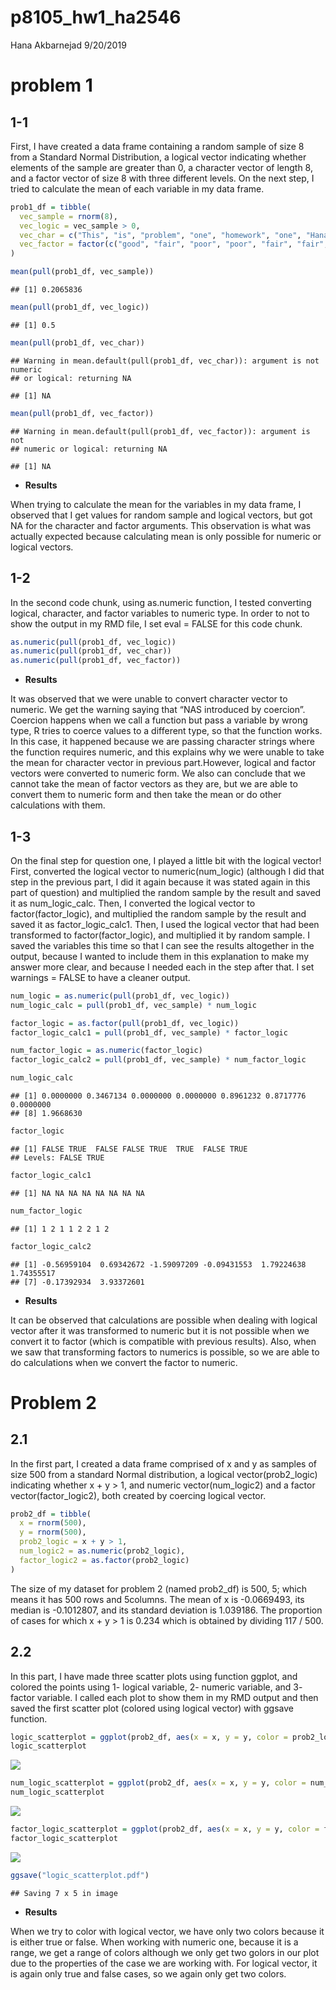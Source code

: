 p8105\_hw1\_ha2546
================
Hana Akbarnejad
9/20/2019

# problem 1

## 1-1

First, I have created a data frame containing a random sample of size 8
from a Standard Normal Distribution, a logical vector indicating whether
elements of the sample are greater than 0, a character vector of length
8, and a factor vector of size 8 with three different levels. On the
next step, I tried to calculate the mean of each variable in my data
frame.

``` r
prob1_df = tibble(
  vec_sample = rnorm(8),
  vec_logic = vec_sample > 0,
  vec_char = c("This", "is", "problem", "one", "homework", "one", "Hana", "Akbarnejad"),
  vec_factor = factor(c("good", "fair", "poor", "poor", "fair", "fair", "fair", "fair"))
)

mean(pull(prob1_df, vec_sample))
```

    ## [1] 0.2065836

``` r
mean(pull(prob1_df, vec_logic))
```

    ## [1] 0.5

``` r
mean(pull(prob1_df, vec_char))
```

    ## Warning in mean.default(pull(prob1_df, vec_char)): argument is not numeric
    ## or logical: returning NA

    ## [1] NA

``` r
mean(pull(prob1_df, vec_factor))
```

    ## Warning in mean.default(pull(prob1_df, vec_factor)): argument is not
    ## numeric or logical: returning NA

    ## [1] NA

  - **Results**

When trying to calculate the mean for the variables in my data frame, I
observed that I get values for random sample and logical vectors, but
got NA for the character and factor arguments. This observation is what
was actually expected because calculating mean is only possible for
numeric or logical vectors.

## 1-2

In the second code chunk, using as.numeric function, I tested converting
logical, character, and factor variables to numeric type. In order to
not to show the output in my RMD file, I set eval = FALSE for this code
chunk.

``` r
as.numeric(pull(prob1_df, vec_logic))
as.numeric(pull(prob1_df, vec_char))
as.numeric(pull(prob1_df, vec_factor))
```

  - **Results**

It was observed that we were unable to convert character vector to
numeric. We get the warning saying that “NAS introduced by coercion”.
Coercion happens when we call a function but pass a variable by wrong
type, R tries to coerce values to a different type, so that the function
works. In this case, it happened because we are passing character
strings where the function requires numeric, and this explains why we
were unable to take the mean for character vector in previous
part.However, logical and factor vectors were converted to numeric form.
We also can conclude that we cannot take the mean of factor vectors as
they are, but we are able to convert them to numeric form and then take
the mean or do other calculations with them.

## 1-3

On the final step for question one, I played a little bit with the
logical vector\! First, converted the logical vector to
numeric(num\_logic) (although I did that step in the previous part, I
did it again because it was stated again in this part of question) and
multiplied the random sample by the result and saved it as
num\_logic\_calc. Then, I converted the logical vector to
factor(factor\_logic), and multiplied the random sample by the result
and saved it as factor\_logic\_calc1. Then, I used the logical vector
that had been transformed to factor(factor\_logic), and multiplied it by
random sample. I saved the variables this time so that I can see the
results altogether in the output, because I wanted to include them in
this explanation to make my answer more clear, and because I needed each
in the step after that. I set warnings = FALSE to have a cleaner output.

``` r
num_logic = as.numeric(pull(prob1_df, vec_logic))
num_logic_calc = pull(prob1_df, vec_sample) * num_logic

factor_logic = as.factor(pull(prob1_df, vec_logic))
factor_logic_calc1 = pull(prob1_df, vec_sample) * factor_logic

num_factor_logic = as.numeric(factor_logic)
factor_logic_calc2 = pull(prob1_df, vec_sample) * num_factor_logic

num_logic_calc
```

    ## [1] 0.0000000 0.3467134 0.0000000 0.0000000 0.8961232 0.8717776 0.0000000
    ## [8] 1.9668630

``` r
factor_logic
```

    ## [1] FALSE TRUE  FALSE FALSE TRUE  TRUE  FALSE TRUE 
    ## Levels: FALSE TRUE

``` r
factor_logic_calc1
```

    ## [1] NA NA NA NA NA NA NA NA

``` r
num_factor_logic
```

    ## [1] 1 2 1 1 2 2 1 2

``` r
factor_logic_calc2
```

    ## [1] -0.56959104  0.69342672 -1.59097209 -0.09431553  1.79224638  1.74355517
    ## [7] -0.17392934  3.93372601

  - **Results**

It can be observed that calculations are possible when dealing with
logical vector after it was transformed to numeric but it is not
possible when we convert it to factor (which is compatible with previous
results). Also, when we saw that transforming factors to numerics is
possible, so we are able to do calculations when we convert the factor
to numeric.

# Problem 2

## 2.1

In the first part, I created a data frame comprised of x and y as
samples of size 500 from a standard Normal distribution, a logical
vector(prob2\_logic) indicating whether x + y \> 1, and numeric
vector(num\_logic2) and a factor vector(factor\_logic2), both created by
coercing logical vector.

``` r
prob2_df = tibble(
  x = rnorm(500),
  y = rnorm(500),
  prob2_logic = x + y > 1,
  num_logic2 = as.numeric(prob2_logic),
  factor_logic2 = as.factor(prob2_logic)
)
```

The size of my dataset for problem 2 (named prob2\_df) is 500, 5; which
means it has 500 rows and 5columns. The mean of x is -0.0669493, its
median is -0.1012807, and its standard deviation is 1.039186. The
proportion of cases for which x + y \> 1 is 0.234 which is obtained by
dividing 117 / 500.

## 2.2

In this part, I have made three scatter plots using function ggplot, and
colored the points using 1- logical variable, 2- numeric variable, and
3- factor variable. I called each plot to show them in my RMD output and
then saved the first scatter plot (colored using logical vector) with
ggsave
function.

``` r
logic_scatterplot = ggplot(prob2_df, aes(x = x, y = y, color = prob2_logic)) + geom_point()
logic_scatterplot
```

![](p8105_hw1_ha2546_files/figure-gfm/scatter_plots-1.png)<!-- -->

``` r
num_logic_scatterplot = ggplot(prob2_df, aes(x = x, y = y, color = num_logic2)) + geom_point()
num_logic_scatterplot
```

![](p8105_hw1_ha2546_files/figure-gfm/scatter_plots-2.png)<!-- -->

``` r
factor_logic_scatterplot = ggplot(prob2_df, aes(x = x, y = y, color = factor_logic2)) + geom_point()
factor_logic_scatterplot
```

![](p8105_hw1_ha2546_files/figure-gfm/scatter_plots-3.png)<!-- -->

``` r
ggsave("logic_scatterplot.pdf")
```

    ## Saving 7 x 5 in image

  - **Results**

When we try to color with logical vector, we have only two colors
because it is either true or false. When working with numeric one,
because it is a range, we get a range of colors although we only get two
golors in our plot due to the properties of the case we are working
with. For logical vector, it is again only true and false cases, so we
again only get two colors.
